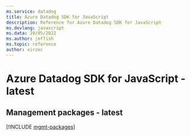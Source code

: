 ```yaml
---
ms.service: datadog
title: Azure Datadog SDK for JavaScript
description: Reference for Azure Datadog SDK for JavaScript
ms.devlang: javascript
ms.data: 10/05/2022
ms.author: jeffish
ms.topic: reference
author: xirzec
---
```

# Azure Datadog SDK for JavaScript - latest

## Management packages - latest
[!INCLUDE [mgmt-packages](datadog-mgmt-index.md)]